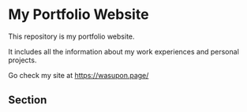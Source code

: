 # My Portfolio Website

This repository is my portfolio website.

It includes all the information about my work experiences and personal projects.

Go check my site at https://wasupon.page/

## Section
